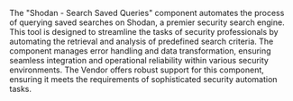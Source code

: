 The "Shodan - Search Saved Queries" component automates the process of querying saved searches on Shodan, a premier security search engine. This tool is designed to streamline the tasks of security professionals by automating the retrieval and analysis of predefined search criteria. The component manages error handling and data transformation, ensuring seamless integration and operational reliability within various security environments. The Vendor offers robust support for this component, ensuring it meets the requirements of sophisticated security automation tasks.
